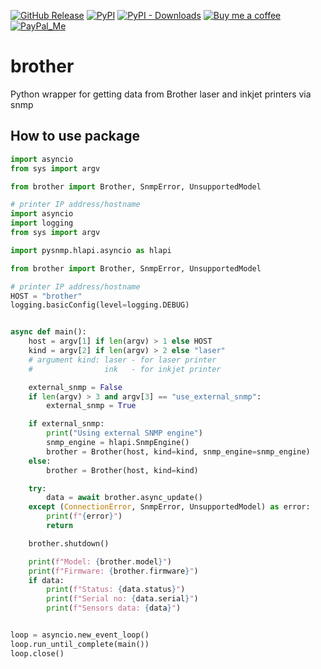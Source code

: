 [![GitHub Release][releases-shield]][releases]
[![PyPI][pypi-releases-shield]][pypi-releases]
[![PyPI - Downloads][pypi-downloads]][pypi-statistics]
[![Buy me a coffee][buy-me-a-coffee-shield]][buy-me-a-coffee]
[![PayPal_Me][paypal-me-shield]][paypal-me]

# brother

Python wrapper for getting data from Brother laser and inkjet printers via snmp

## How to use package

```py
import asyncio
from sys import argv

from brother import Brother, SnmpError, UnsupportedModel

# printer IP address/hostname
import asyncio
import logging
from sys import argv

import pysnmp.hlapi.asyncio as hlapi

from brother import Brother, SnmpError, UnsupportedModel

# printer IP address/hostname
HOST = "brother"
logging.basicConfig(level=logging.DEBUG)


async def main():
    host = argv[1] if len(argv) > 1 else HOST
    kind = argv[2] if len(argv) > 2 else "laser"
    # argument kind: laser - for laser printer
    #                ink   - for inkjet printer

    external_snmp = False
    if len(argv) > 3 and argv[3] == "use_external_snmp":
        external_snmp = True

    if external_snmp:
        print("Using external SNMP engine")
        snmp_engine = hlapi.SnmpEngine()
        brother = Brother(host, kind=kind, snmp_engine=snmp_engine)
    else:
        brother = Brother(host, kind=kind)

    try:
        data = await brother.async_update()
    except (ConnectionError, SnmpError, UnsupportedModel) as error:
        print(f"{error}")
        return

    brother.shutdown()

    print(f"Model: {brother.model}")
    print(f"Firmware: {brother.firmware}")
    if data:
        print(f"Status: {data.status}")
        print(f"Serial no: {data.serial}")
        print(f"Sensors data: {data}")


loop = asyncio.new_event_loop()
loop.run_until_complete(main())
loop.close()
```

[releases]: https://github.com/bieniu/brother/releases
[releases-shield]: https://img.shields.io/github/release/bieniu/brother.svg?style=popout
[pypi-releases]: https://pypi.org/project/brother/
[pypi-statistics]: https://pepy.tech/project/brother
[pypi-releases-shield]: https://img.shields.io/pypi/v/brother
[pypi-downloads]: https://pepy.tech/badge/brother/month
[buy-me-a-coffee-shield]: https://img.shields.io/static/v1.svg?label=%20&message=Buy%20me%20a%20coffee&color=6f4e37&logo=buy%20me%20a%20coffee&logoColor=white
[buy-me-a-coffee]: https://www.buymeacoffee.com/QnLdxeaqO
[paypal-me-shield]: https://img.shields.io/static/v1.svg?label=%20&message=PayPal.Me&logo=paypal
[paypal-me]: https://www.paypal.me/bieniu79

